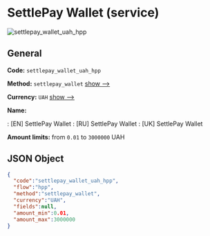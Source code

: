 
# SettlePay Wallet (service) 
![settlepay_wallet_uah_hpp](https://static.openfintech.io/payment_methods/settlepay_wallet_uah_hpp/logo.svg?w=400&c=v0.59.26#w200)  

## General 
 
**Code:** `settlepay_wallet_uah_hpp` 
 
**Method:** `settlepay_wallet` 
 [show -->](/payment-methods/settlepay_wallet/) 
 
**Currency:** `UAH` [show -->](/currencies/UAH/) 
 
**Name:** 
 
:	[EN] SettlePay Wallet 
:	[RU] SettlePay Wallet 
:	[UK] SettlePay Wallet 
 
**Amount limits:** from `0.01` to `3000000` UAH 

## JSON Object 

```json
{
  "code":"settlepay_wallet_uah_hpp",
  "flow":"hpp",
  "method":"settlepay_wallet",
  "currency":"UAH",
  "fields":null,
  "amount_min":0.01,
  "amount_max":3000000
}
```  
